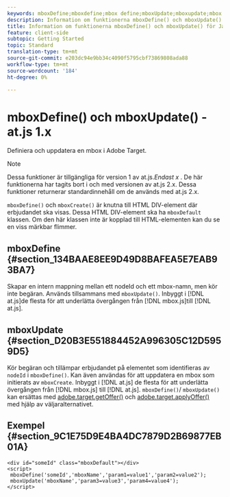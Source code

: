 ```yaml
---
keywords: mboxDefine;mboxdefine;mbox define;mboxUpdate;mboxupdate;mbox update;at.js;functions;function
description: Information om funktionerna mboxDefine() och mboxUpdate() för JavaScript-biblioteket för Adobe Target at.js.
title: Information om funktionerna mboxDefine() och mboxUpdate() för JavaScript-biblioteket för Adobe Target at.js.
feature: client-side
subtopic: Getting Started
topic: Standard
translation-type: tm+mt
source-git-commit: e203dc94e9bb34c4090f5795cbf73869808ada88
workflow-type: tm+mt
source-wordcount: '184'
ht-degree: 0%

---
```



# mboxDefine() och mboxUpdate() - at.js 1.x

Definiera och uppdatera en mbox i Adobe Target.

>[!NOTE]
>
>Dessa funktioner är tillgängliga för version 1 av at.js.*Endast x* . De här funktionerna har tagits bort i och med versionen av at.js 2.x. Dessa funktioner returnerar standardinnehåll om de används med at.js 2.x.

`mboxDefine()` och `mboxCreate()` är knutna till HTML DIV-element där erbjudandet ska visas. Dessa HTML DIV-element ska ha `mboxDefault` klassen. Om den här klassen inte är kopplad till HTML-elementen kan du se en viss märkbar flimmer.

## mboxDefine {#section_134BAAE8EE9D49D8BAFEA5E7EAB93BA7}

Skapar en intern mappning mellan ett nodeId och ett mbox-namn, men kör inte begäran. Används tillsammans med `mboxUpdate()`. Inbyggt i [!DNL at.js]de flesta för att underlätta övergången från [!DNL mbox.js]till [!DNL at.js].

## mboxUpdate {#section_D20B3E551884452A996305C12D5959D5}

Kör begäran och tillämpar erbjudandet på elementet som identifieras av `nodeId` i `mboxDefine()`. Kan även användas för att uppdatera en mbox som initierats av `mboxCreate`. Inbyggt i [!DNL at.js] de flesta för att underlätta övergången från [!DNL mbox.js] till [!DNL at.js]. `mboxDefine()`/ `mboxUpdate()` kan ersättas med [adobe.target.getOffer()](/help/c-implementing-target/c-implementing-target-for-client-side-web/adobe-target-getoffer.md) och [adobe.target.applyOffer()](/help/c-implementing-target/c-implementing-target-for-client-side-web/adobe-target-applyoffer.md) med hjälp av väljaralternativet.

## Exempel {#section_9C1E75D9E4BA4DC7879D2B69877EB01A}

```
<div id="someId" class="mboxDefault"></div> 
<script> 
 mboxDefine('someId','mboxName','param1=value1','param2=value2'); 
 mboxUpdate('mboxName','param3=value3','param4=value4'); 
</script>
```
